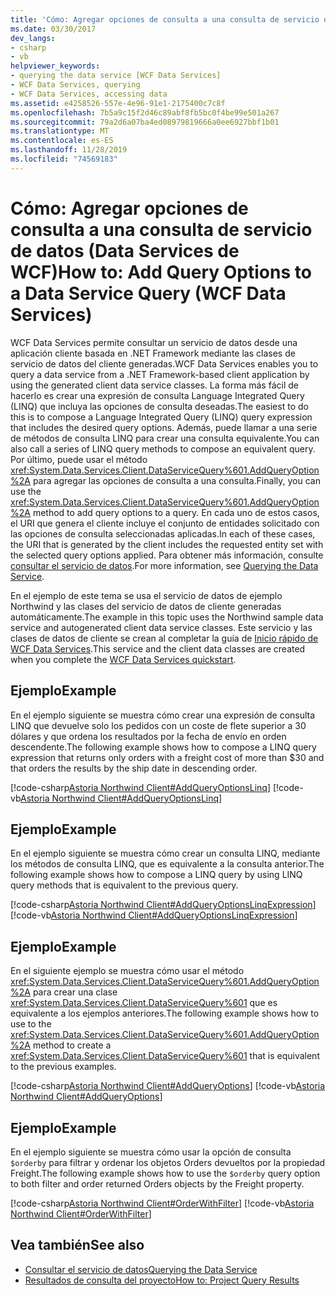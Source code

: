 ```yaml
---
title: 'Cómo: Agregar opciones de consulta a una consulta de servicio de datos (Data Services de WCF)'
ms.date: 03/30/2017
dev_langs:
- csharp
- vb
helpviewer_keywords:
- querying the data service [WCF Data Services]
- WCF Data Services, querying
- WCF Data Services, accessing data
ms.assetid: e4258526-557e-4e96-91e1-2175400c7c8f
ms.openlocfilehash: 7b5a9c15f2d46c89abf8fb5bc0f4be99e501a267
ms.sourcegitcommit: 79a2d6a07ba4ed08979819666a0ee6927bbf1b01
ms.translationtype: MT
ms.contentlocale: es-ES
ms.lasthandoff: 11/28/2019
ms.locfileid: "74569183"
---
```

# <a name="how-to-add-query-options-to-a-data-service-query-wcf-data-services"></a><span data-ttu-id="79bdf-102">Cómo: Agregar opciones de consulta a una consulta de servicio de datos (Data Services de WCF)</span><span class="sxs-lookup"><span data-stu-id="79bdf-102">How to: Add Query Options to a Data Service Query (WCF Data Services)</span></span>
<span data-ttu-id="79bdf-103">WCF Data Services permite consultar un servicio de datos desde una aplicación cliente basada en .NET Framework mediante las clases de servicio de datos del cliente generadas.</span><span class="sxs-lookup"><span data-stu-id="79bdf-103">WCF Data Services enables you to query a data service from a .NET Framework-based client application by using the generated client data service classes.</span></span> <span data-ttu-id="79bdf-104">La forma más fácil de hacerlo es crear una expresión de consulta Language Integrated Query (LINQ) que incluya las opciones de consulta deseadas.</span><span class="sxs-lookup"><span data-stu-id="79bdf-104">The easiest to do this is to compose a Language Integrated Query (LINQ) query expression that includes the desired query options.</span></span> <span data-ttu-id="79bdf-105">Además, puede llamar a una serie de métodos de consulta LINQ para crear una consulta equivalente.</span><span class="sxs-lookup"><span data-stu-id="79bdf-105">You can also call a series of LINQ query methods to compose an equivalent query.</span></span> <span data-ttu-id="79bdf-106">Por último, puede usar el método <xref:System.Data.Services.Client.DataServiceQuery%601.AddQueryOption%2A> para agregar las opciones de consulta a una consulta.</span><span class="sxs-lookup"><span data-stu-id="79bdf-106">Finally, you can use the <xref:System.Data.Services.Client.DataServiceQuery%601.AddQueryOption%2A> method to add query options to a query.</span></span> <span data-ttu-id="79bdf-107">En cada uno de estos casos, el URI que genera el cliente incluye el conjunto de entidades solicitado con las opciones de consulta seleccionadas aplicadas.</span><span class="sxs-lookup"><span data-stu-id="79bdf-107">In each of these cases, the URI that is generated by the client includes the requested entity set with the selected query options applied.</span></span> <span data-ttu-id="79bdf-108">Para obtener más información, consulte [consultar el servicio de datos](querying-the-data-service-wcf-data-services.md).</span><span class="sxs-lookup"><span data-stu-id="79bdf-108">For more information, see [Querying the Data Service](querying-the-data-service-wcf-data-services.md).</span></span>  
  
 <span data-ttu-id="79bdf-109">En el ejemplo de este tema se usa el servicio de datos de ejemplo Northwind y las clases del servicio de datos de cliente generadas automáticamente.</span><span class="sxs-lookup"><span data-stu-id="79bdf-109">The example in this topic uses the Northwind sample data service and autogenerated client data service classes.</span></span> <span data-ttu-id="79bdf-110">Este servicio y las clases de datos de cliente se crean al completar la guía de [Inicio rápido de WCF Data Services](quickstart-wcf-data-services.md).</span><span class="sxs-lookup"><span data-stu-id="79bdf-110">This service and the client data classes are created when you complete the [WCF Data Services quickstart](quickstart-wcf-data-services.md).</span></span>  
  
## <a name="example"></a><span data-ttu-id="79bdf-111">Ejemplo</span><span class="sxs-lookup"><span data-stu-id="79bdf-111">Example</span></span>  
 <span data-ttu-id="79bdf-112">En el ejemplo siguiente se muestra cómo crear una expresión de consulta LINQ que devuelve solo los pedidos con un coste de flete superior a 30 dólares y que ordena los resultados por la fecha de envío en orden descendente.</span><span class="sxs-lookup"><span data-stu-id="79bdf-112">The following example shows how to compose a LINQ query expression that returns only orders with a freight cost of more than $30 and that orders the results by the ship date in descending order.</span></span>  
  
 [!code-csharp[Astoria Northwind Client#AddQueryOptionsLinq](../../../../samples/snippets/csharp/VS_Snippets_Misc/astoria_northwind_client/cs/source.cs#addqueryoptionslinq)]
 [!code-vb[Astoria Northwind Client#AddQueryOptionsLinq](../../../../samples/snippets/visualbasic/VS_Snippets_Misc/astoria_northwind_client/vb/source.vb#addqueryoptionslinq)]  
  
## <a name="example"></a><span data-ttu-id="79bdf-113">Ejemplo</span><span class="sxs-lookup"><span data-stu-id="79bdf-113">Example</span></span>  
 <span data-ttu-id="79bdf-114">En el ejemplo siguiente se muestra cómo crear un consulta LINQ, mediante los métodos de consulta LINQ, que es equivalente a la consulta anterior.</span><span class="sxs-lookup"><span data-stu-id="79bdf-114">The following example shows how to compose a LINQ query by using LINQ query methods that is equivalent to the previous query.</span></span>  
  
 [!code-csharp[Astoria Northwind Client#AddQueryOptionsLinqExpression](../../../../samples/snippets/csharp/VS_Snippets_Misc/astoria_northwind_client/cs/source.cs#addqueryoptionslinqexpression)]
 [!code-vb[Astoria Northwind Client#AddQueryOptionsLinqExpression](../../../../samples/snippets/visualbasic/VS_Snippets_Misc/astoria_northwind_client/vb/source.vb#addqueryoptionslinqexpression)]  
  
## <a name="example"></a><span data-ttu-id="79bdf-115">Ejemplo</span><span class="sxs-lookup"><span data-stu-id="79bdf-115">Example</span></span>  
 <span data-ttu-id="79bdf-116">En el siguiente ejemplo se muestra cómo usar el método <xref:System.Data.Services.Client.DataServiceQuery%601.AddQueryOption%2A> para crear una clase <xref:System.Data.Services.Client.DataServiceQuery%601> que es equivalente a los ejemplos anteriores.</span><span class="sxs-lookup"><span data-stu-id="79bdf-116">The following example shows how to use to the  <xref:System.Data.Services.Client.DataServiceQuery%601.AddQueryOption%2A> method to create a <xref:System.Data.Services.Client.DataServiceQuery%601> that is equivalent to the previous examples.</span></span>  
  
 [!code-csharp[Astoria Northwind Client#AddQueryOptions](../../../../samples/snippets/csharp/VS_Snippets_Misc/astoria_northwind_client/cs/source.cs#addqueryoptions)]
 [!code-vb[Astoria Northwind Client#AddQueryOptions](../../../../samples/snippets/visualbasic/VS_Snippets_Misc/astoria_northwind_client/vb/source.vb#addqueryoptions)]  
  
## <a name="example"></a><span data-ttu-id="79bdf-117">Ejemplo</span><span class="sxs-lookup"><span data-stu-id="79bdf-117">Example</span></span>  
 <span data-ttu-id="79bdf-118">En el ejemplo siguiente se muestra cómo usar la opción de consulta `$orderby` para filtrar y ordenar los objetos Orders devueltos por la propiedad Freight.</span><span class="sxs-lookup"><span data-stu-id="79bdf-118">The following example shows how to use the `$orderby` query option to both filter and order returned Orders objects by the Freight property.</span></span>  
  
 [!code-csharp[Astoria Northwind Client#OrderWithFilter](../../../../samples/snippets/csharp/VS_Snippets_Misc/astoria_northwind_client/cs/source.cs#orderwithfilter)]
 [!code-vb[Astoria Northwind Client#OrderWithFilter](../../../../samples/snippets/visualbasic/VS_Snippets_Misc/astoria_northwind_client/vb/source.vb#orderwithfilter)]  
  
## <a name="see-also"></a><span data-ttu-id="79bdf-119">Vea también</span><span class="sxs-lookup"><span data-stu-id="79bdf-119">See also</span></span>

- [<span data-ttu-id="79bdf-120">Consultar el servicio de datos</span><span class="sxs-lookup"><span data-stu-id="79bdf-120">Querying the Data Service</span></span>](querying-the-data-service-wcf-data-services.md)
- [<span data-ttu-id="79bdf-121">Resultados de consulta del proyecto</span><span class="sxs-lookup"><span data-stu-id="79bdf-121">How to: Project Query Results</span></span>](how-to-project-query-results-wcf-data-services.md)

